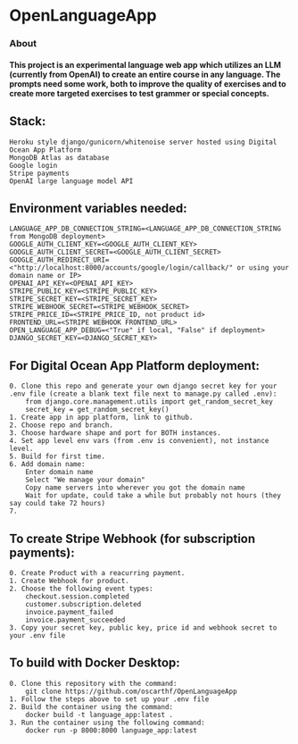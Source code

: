 # OpenLanguageApp

### About
#### This project is an experimental language web app which utilizes an LLM (currently from OpenAI) to create an entire course in any language. The prompts need some work, both to improve the quality of exercises and to create more targeted exercises to test grammer or special concepts.

## Stack:

```
Heroku style django/gunicorn/whitenoise server hosted using Digital Ocean App Platform
MongoDB Atlas as database
Google login
Stripe payments
OpenAI large language model API
```

## Environment variables needed:

```
LANGUAGE_APP_DB_CONNECTION_STRING=<LANGUAGE_APP_DB_CONNECTION_STRING from MongoDB deployment>
GOOGLE_AUTH_CLIENT_KEY=<GOOGLE_AUTH_CLIENT_KEY>
GOOGLE_AUTH_CLIENT_SECRET=<GOOGLE_AUTH_CLIENT_SECRET>
GOOGLE_AUTH_REDIRECT_URI=<"http://localhost:8000/accounts/google/login/callback/" or using your domain name or IP>
OPENAI_API_KEY=<OPENAI_API_KEY>
STRIPE_PUBLIC_KEY=<STRIPE_PUBLIC_KEY>
STRIPE_SECRET_KEY=<STRIPE_SECRET_KEY>
STRIPE_WEBHOOK_SECRET=<STRIPE_WEBHOOK_SECRET>
STRIPE_PRICE_ID=<STRIPE_PRICE_ID, not product id>
FRONTEND_URL=<STRIPE WEBHOOK FRONTEND_URL>
OPEN_LANGUAGE_APP_DEBUG=<"True" if local, "False" if deployment>
DJANGO_SECRET_KEY=<DJANGO_SECRET_KEY>
```

## For Digital Ocean App Platform deployment:

```
0. Clone this repo and generate your own django secret key for your .env file (create a blank text file next to manage.py called .env):
    from django.core.management.utils import get_random_secret_key  
    secret_key = get_random_secret_key()
1. Create app in app platform, link to github.
2. Choose repo and branch.
3. Choose hardware shape and port for BOTH instances.
4. Set app level env vars (from .env is convenient), not instance level.
5. Build for first time.
6. Add domain name:
    Enter domain name
    Select "We manage your domain"
    Copy name servers into wherever you got the domain name
    Wait for update, could take a while but probably not hours (they say could take 72 hours)
7. 
```

## To create Stripe Webhook (for subscription payments):

```
0. Create Product with a reacurring payment.
1. Create Webhook for product.
2. Choose the following event types:
    checkout.session.completed
    customer.subscription.deleted
    invoice.payment_failed
    invoice.payment_succeeded
3. Copy your secret key, public key, price id and webhook secret to your .env file
```

## To build with Docker Desktop:

```
0. Clone this repository with the command:
    git clone https://github.com/oscarthf/OpenLanguageApp
1. Follow the steps above to set up your .env file
2. Build the container using the command:
    docker build -t language_app:latest .
3. Run the container using the following command:
    docker run -p 8000:8000 language_app:latest
```